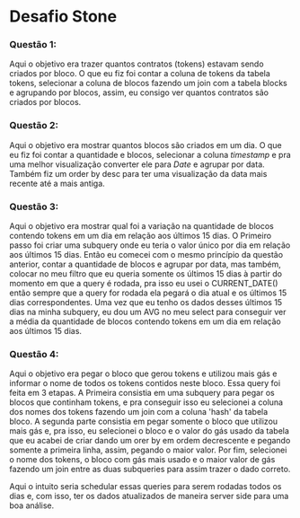 # Desafio Stone
### Questão 1: 
Aqui o objetivo era trazer quantos contratos (tokens) estavam sendo criados por bloco. O que eu fiz foi contar a coluna de tokens da tabela tokens, selecionar a coluna de blocos fazendo um join com a tabela blocks e agrupando por blocos, assim, eu consigo ver quantos contratos são criados por blocos. 

### Questão 2:
Aqui o objetivo era mostrar quantos blocos são criados em um dia. O que eu fiz foi contar a quantidade e blocos, selecionar a coluna *timestamp* e pra uma melhor visualização converter ele para *Date* e agrupar por data. Também fiz um order by desc para ter uma visualização da data mais recente até a mais antiga.

### Questão 3: 
Aqui o objetivo era mostrar qual foi a variação na quantidade de blocos contendo tokens em um dia em relação aos últimos 15 dias. O Primeiro passo foi criar uma subquery onde eu teria o valor único por dia em relação aos últimos 15 dias. Então eu comecei com o mesmo princípio da questão anterior, contar a quantidade de blocos e agrupar por data, mas também, colocar no meu filtro que eu queria somente os últimos 15 dias à partir do momento em que a query é rodada, pra isso eu usei o CURRENT_DATE() então sempre que a query for rodada ela pegará o dia atual e os últimos 15 dias correspondentes. Uma vez que eu tenho os dados desses últimos 15 dias na minha subquery, eu dou um AVG no meu select para conseguir ver a média da quantidade de blocos contendo tokens em um dia em relação aos últimos 15 dias.

### Questão 4: 
Aqui o objetivo era pegar o bloco que gerou tokens e utilizou mais gás e informar o nome de todos os tokens contidos neste bloco. Essa query foi feita em 3 etapas. A Primeira consistia em uma subquery para pegar os blocos que continham tokens, e pra conseguir isso eu selecionei a coluna dos nomes dos tokens fazendo um join com a coluna 'hash' da tabela bloco. A segunda parte consistia em pegar somente o bloco que utilizou mais gás e, pra isso, eu selecionei o bloco e o valor do gás usado da tabela que eu acabei de criar dando um orer by em ordem decrescente e pegando somente a primeira linha, assim, pegando o maior valor.
Por fim, selecionei o nome dos tokens, o bloco com gás mais usado e o maior valor de gás fazendo um join entre as duas subqueries para assim trazer o dado correto.


Aqui o intuito seria schedular essas queries para serem rodadas todos os dias e, com isso, ter os dados atualizados de maneira server side para uma boa análise.
